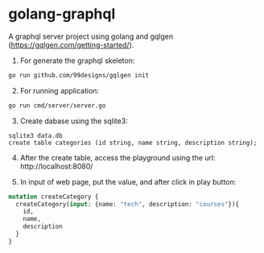 # golang-graphql
A graphql server project using golang and gqlgen (https://gqlgen.com/getting-started/).

1. For generate the graphql skeleton:

```bash
go run github.com/99designs/gqlgen init
```

2. For running application:

```bash
go run cmd/server/server.go
```

3. Create dabase using the sqlite3:

```
sqlite3 data.db
create table categories (id string, name string, description string);
```

4. After the create table, access the playground using the url: http://localhost:8080/

5. In input of web page, put the value, and after click in play button:

```graphql
mutation createCategory {
  createCategory(input: {name: "tech", description: "courses"}){
    id,
    name,
    description
  }
}

```